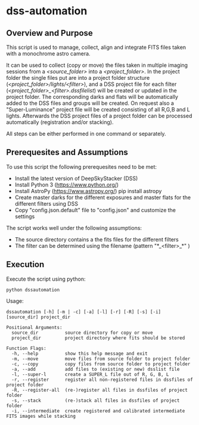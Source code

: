 # dss-automation

## Overview and Purpose
This script is used to manage, collect, align and integrate FITS files taken with a monochrome astro camera.

It can be used to collect (copy or move) the files taken in multiple imaging sessions from a _\<source_folder>_ into a _\<project_folder>_.
In the project folder the single files put are into a project folder structure (_\<project_folder>/lights/\<filter>_), and a DSS project file  for each filter (_\<project_folder>\_\<filter>.dssfilelist_) will be created or updated in the project folder.
The corresponding darks and flats will be automatically added to the DSS files and groups will be created.
On request also a "Super-Luminance" project file will be created consisting of all R,G,B and L lights.
Afterwards the DSS project files of a project folder can be processed automatically (registration and/or stacking).

All steps can be either performed in one command or separately.

## Prerequesites and Assumptions

To use this script the following prerequesites need to be met:
 - Install the latest version of DeepSkyStacker (DSS)
 - Install Python 3 (https://www.python.org/)
 - Install AstroPy (https://www.astropy.org/)
   pip install astropy
 - Create master darks for the different exposures and master flats for the different filters using DSS
 - Copy "config.json.default" file to "config.json" and customize the settings
 
The script works well under the following assumptions:

 - The source directory contains a the fits files for the different filters
 - The filter can be determined using the filename (pattern "\*\_\<filter>\_\*" )
 
## Execution

Execute the script using python:

```console
python dssautomation
```

Usage:
```console
dssautomation [-h] [-m | -c] [-a] [-l] [-r] [-R] [-s] [-i] [source_dir] project_dir

Positional Arguments:
  source_dir          source directory for copy or move
  project_dir         project directory where fits should be stored

Function Flags:
  -h, --help          show this help message and exit
  -m, --move          move files from source folder to project folder
  -c, --copy          copy files from source folder to project folder
  -a, --add           add files to (existing or new) dsslist file
  -l, --super-l       create a SUPER_L file out of R, G, B, L
  -r, --register      register all non-registered files in dssfiles of project folder
  -R, --register-all  (re-)register all files in dssfiles of project folder
  -s, --stack         (re-)stack all files in dssfiles of project folder
  -i, --intermediate  create registered and calibrated intermediate FITS images while stacking
```
